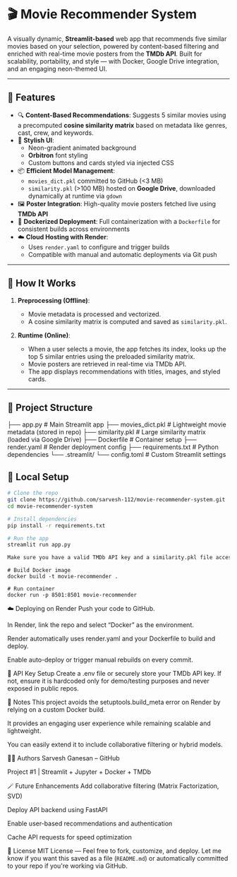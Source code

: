 # 🎬 Movie Recommender System

A visually dynamic, **Streamlit-based** web app that recommends five similar movies based on your selection, powered by content-based filtering and enriched with real-time movie posters from the **TMDb API**. Built for scalability, portability, and style — with Docker, Google Drive integration, and an engaging neon-themed UI.

---

## 🚀 Features

- 🔍 **Content-Based Recommendations**: Suggests 5 similar movies using a precomputed **cosine similarity matrix** based on metadata like genres, cast, crew, and keywords.
- 🎨 **Stylish UI**: 
  - Neon-gradient animated background
  - **Orbitron** font styling
  - Custom buttons and cards styled via injected CSS
- 📦 **Efficient Model Management**:
  - `movies_dict.pkl` committed to GitHub (<3 MB)
  - `similarity.pkl` (>100 MB) hosted on **Google Drive**, downloaded dynamically at runtime via `gdown`
- 🖼️ **Poster Integration**: High-quality movie posters fetched live using **TMDb API**
- 🐳 **Dockerized Deployment**: Full containerization with a `Dockerfile` for consistent builds across environments
- ☁️ **Cloud Hosting with Render**:
  - Uses `render.yaml` to configure and trigger builds
  - Compatible with manual and automatic deployments via Git push

---

## 🧠 How It Works

1. **Preprocessing (Offline)**:
   - Movie metadata is processed and vectorized.
   - A cosine similarity matrix is computed and saved as `similarity.pkl`.

2. **Runtime (Online)**:
   - When a user selects a movie, the app fetches its index, looks up the top 5 similar entries using the preloaded similarity matrix.
   - Movie posters are retrieved in real-time via TMDb API.
   - The app displays recommendations with titles, images, and styled cards.

---

## 📁 Project Structure

├── app.py # Main Streamlit app
├── movies_dict.pkl # Lightweight movie metadata (stored in repo)
├── similarity.pkl # Large similarity matrix (loaded via Google Drive)
├── Dockerfile # Container setup
├── render.yaml # Render deployment config
├── requirements.txt # Python dependencies
└── .streamlit/
└── config.toml # Custom Streamlit settings

## 🧪 Local Setup

```bash
# Clone the repo
git clone https://github.com/sarvesh-112/movie-recommender-system.git
cd movie-recommender-system

# Install dependencies
pip install -r requirements.txt

# Run the app
streamlit run app.py

Make sure you have a valid TMDb API key and a similarity.pkl file accessible via Google Drive. The app will automatically download it using gdown.
```

```🐳 Docker Build & Run
# Build Docker image
docker build -t movie-recommender .

# Run container
docker run -p 8501:8501 movie-recommender
```
☁️ Deploying on Render
Push your code to GitHub.

In Render, link the repo and select “Docker” as the environment.

Render automatically uses render.yaml and your Dockerfile to build and deploy.

Enable auto-deploy or trigger manual rebuilds on every commit.

🔐 API Key Setup
Create a .env file or securely store your TMDb API key. If not, ensure it is hardcoded only for demo/testing purposes and never exposed in public repos.

📌 Notes
This project avoids the setuptools.build_meta error on Render by relying on a custom Docker build.

It provides an engaging user experience while remaining scalable and lightweight.

You can easily extend it to include collaborative filtering or hybrid models.

🧑‍💻 Authors
Sarvesh Ganesan – GitHub

Project #1 | Streamlit + Jupyter + Docker + TMDb

🪄 Future Enhancements
Add collaborative filtering (Matrix Factorization, SVD)

Deploy API backend using FastAPI

Enable user-based recommendations and authentication

Cache API requests for speed optimization

📜 License
MIT License — Feel free to fork, customize, and deploy.
Let me know if you want this saved as a file (`README.md`) or automatically committed to your repo if you're working via GitHub.

